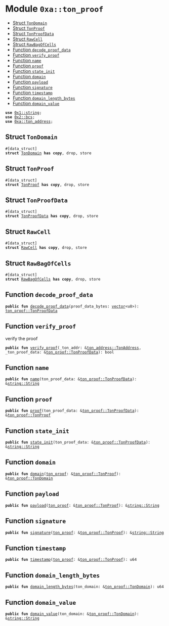 
<a name="0xa_ton_proof"></a>

# Module `0xa::ton_proof`



-  [Struct `TonDomain`](#0xa_ton_proof_TonDomain)
-  [Struct `TonProof`](#0xa_ton_proof_TonProof)
-  [Struct `TonProofData`](#0xa_ton_proof_TonProofData)
-  [Struct `RawCell`](#0xa_ton_proof_RawCell)
-  [Struct `RawBagOfCells`](#0xa_ton_proof_RawBagOfCells)
-  [Function `decode_proof_data`](#0xa_ton_proof_decode_proof_data)
-  [Function `verify_proof`](#0xa_ton_proof_verify_proof)
-  [Function `name`](#0xa_ton_proof_name)
-  [Function `proof`](#0xa_ton_proof_proof)
-  [Function `state_init`](#0xa_ton_proof_state_init)
-  [Function `domain`](#0xa_ton_proof_domain)
-  [Function `payload`](#0xa_ton_proof_payload)
-  [Function `signature`](#0xa_ton_proof_signature)
-  [Function `timestamp`](#0xa_ton_proof_timestamp)
-  [Function `domain_length_bytes`](#0xa_ton_proof_domain_length_bytes)
-  [Function `domain_value`](#0xa_ton_proof_domain_value)


<pre><code><b>use</b> <a href="">0x1::string</a>;
<b>use</b> <a href="">0x2::bcs</a>;
<b>use</b> <a href="ton_address.md#0xa_ton_address">0xa::ton_address</a>;
</code></pre>



<a name="0xa_ton_proof_TonDomain"></a>

## Struct `TonDomain`



<pre><code>#[data_struct]
<b>struct</b> <a href="ton_proof.md#0xa_ton_proof_TonDomain">TonDomain</a> <b>has</b> <b>copy</b>, drop, store
</code></pre>



<a name="0xa_ton_proof_TonProof"></a>

## Struct `TonProof`



<pre><code>#[data_struct]
<b>struct</b> <a href="ton_proof.md#0xa_ton_proof_TonProof">TonProof</a> <b>has</b> <b>copy</b>, drop, store
</code></pre>



<a name="0xa_ton_proof_TonProofData"></a>

## Struct `TonProofData`



<pre><code>#[data_struct]
<b>struct</b> <a href="ton_proof.md#0xa_ton_proof_TonProofData">TonProofData</a> <b>has</b> <b>copy</b>, drop, store
</code></pre>



<a name="0xa_ton_proof_RawCell"></a>

## Struct `RawCell`



<pre><code>#[data_struct]
<b>struct</b> <a href="ton_proof.md#0xa_ton_proof_RawCell">RawCell</a> <b>has</b> <b>copy</b>, drop, store
</code></pre>



<a name="0xa_ton_proof_RawBagOfCells"></a>

## Struct `RawBagOfCells`



<pre><code>#[data_struct]
<b>struct</b> <a href="ton_proof.md#0xa_ton_proof_RawBagOfCells">RawBagOfCells</a> <b>has</b> <b>copy</b>, drop, store
</code></pre>



<a name="0xa_ton_proof_decode_proof_data"></a>

## Function `decode_proof_data`



<pre><code><b>public</b> <b>fun</b> <a href="ton_proof.md#0xa_ton_proof_decode_proof_data">decode_proof_data</a>(proof_data_bytes: <a href="">vector</a>&lt;u8&gt;): <a href="ton_proof.md#0xa_ton_proof_TonProofData">ton_proof::TonProofData</a>
</code></pre>



<a name="0xa_ton_proof_verify_proof"></a>

## Function `verify_proof`

verify the proof


<pre><code><b>public</b> <b>fun</b> <a href="ton_proof.md#0xa_ton_proof_verify_proof">verify_proof</a>(_ton_addr: &<a href="ton_address.md#0xa_ton_address_TonAddress">ton_address::TonAddress</a>, _ton_proof_data: &<a href="ton_proof.md#0xa_ton_proof_TonProofData">ton_proof::TonProofData</a>): bool
</code></pre>



<a name="0xa_ton_proof_name"></a>

## Function `name`



<pre><code><b>public</b> <b>fun</b> <a href="ton_proof.md#0xa_ton_proof_name">name</a>(ton_proof_data: &<a href="ton_proof.md#0xa_ton_proof_TonProofData">ton_proof::TonProofData</a>): &<a href="_String">string::String</a>
</code></pre>



<a name="0xa_ton_proof_proof"></a>

## Function `proof`



<pre><code><b>public</b> <b>fun</b> <a href="ton_proof.md#0xa_ton_proof_proof">proof</a>(ton_proof_data: &<a href="ton_proof.md#0xa_ton_proof_TonProofData">ton_proof::TonProofData</a>): &<a href="ton_proof.md#0xa_ton_proof_TonProof">ton_proof::TonProof</a>
</code></pre>



<a name="0xa_ton_proof_state_init"></a>

## Function `state_init`



<pre><code><b>public</b> <b>fun</b> <a href="ton_proof.md#0xa_ton_proof_state_init">state_init</a>(ton_proof_data: &<a href="ton_proof.md#0xa_ton_proof_TonProofData">ton_proof::TonProofData</a>): &<a href="_String">string::String</a>
</code></pre>



<a name="0xa_ton_proof_domain"></a>

## Function `domain`



<pre><code><b>public</b> <b>fun</b> <a href="ton_proof.md#0xa_ton_proof_domain">domain</a>(<a href="ton_proof.md#0xa_ton_proof">ton_proof</a>: &<a href="ton_proof.md#0xa_ton_proof_TonProof">ton_proof::TonProof</a>): &<a href="ton_proof.md#0xa_ton_proof_TonDomain">ton_proof::TonDomain</a>
</code></pre>



<a name="0xa_ton_proof_payload"></a>

## Function `payload`



<pre><code><b>public</b> <b>fun</b> <a href="ton_proof.md#0xa_ton_proof_payload">payload</a>(<a href="ton_proof.md#0xa_ton_proof">ton_proof</a>: &<a href="ton_proof.md#0xa_ton_proof_TonProof">ton_proof::TonProof</a>): &<a href="_String">string::String</a>
</code></pre>



<a name="0xa_ton_proof_signature"></a>

## Function `signature`



<pre><code><b>public</b> <b>fun</b> <a href="ton_proof.md#0xa_ton_proof_signature">signature</a>(<a href="ton_proof.md#0xa_ton_proof">ton_proof</a>: &<a href="ton_proof.md#0xa_ton_proof_TonProof">ton_proof::TonProof</a>): &<a href="_String">string::String</a>
</code></pre>



<a name="0xa_ton_proof_timestamp"></a>

## Function `timestamp`



<pre><code><b>public</b> <b>fun</b> <a href="">timestamp</a>(<a href="ton_proof.md#0xa_ton_proof">ton_proof</a>: &<a href="ton_proof.md#0xa_ton_proof_TonProof">ton_proof::TonProof</a>): u64
</code></pre>



<a name="0xa_ton_proof_domain_length_bytes"></a>

## Function `domain_length_bytes`



<pre><code><b>public</b> <b>fun</b> <a href="ton_proof.md#0xa_ton_proof_domain_length_bytes">domain_length_bytes</a>(ton_domain: &<a href="ton_proof.md#0xa_ton_proof_TonDomain">ton_proof::TonDomain</a>): u64
</code></pre>



<a name="0xa_ton_proof_domain_value"></a>

## Function `domain_value`



<pre><code><b>public</b> <b>fun</b> <a href="ton_proof.md#0xa_ton_proof_domain_value">domain_value</a>(ton_domain: &<a href="ton_proof.md#0xa_ton_proof_TonDomain">ton_proof::TonDomain</a>): &<a href="_String">string::String</a>
</code></pre>
